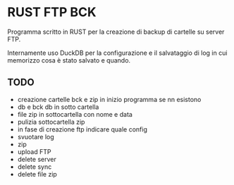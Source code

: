 # RUST FTP BCK

Programma scritto in RUST per la creazione di backup di cartelle su server FTP.

Internamente uso DuckDB per la configurazione e il salvataggio di log in cui memorizzo cosa è stato salvato e quando.

## TODO
- creazione cartelle bck e zip in inizio programma se nn esistono
- db e bck db in sotto cartella
- file zip in sottocartella con nome e data
- pulizia sottocartella zip
- in fase di creazione ftp indicare quale config
- svuotare log
- zip
- upload FTP
- delete server
- delete sync
- delete file zip
